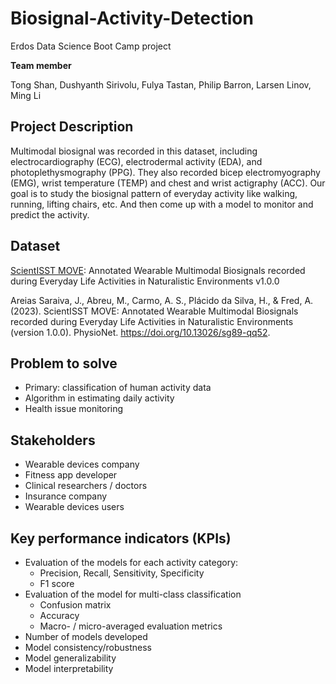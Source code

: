 # Biosignal-Activity-Detection
Erdos Data Science Boot Camp project

**Team member**

Tong Shan, Dushyanth Sirivolu, Fulya Tastan, Philip Barron, Larsen Linov, Ming Li
## Project Description
Multimodal biosignal was recorded in this dataset, including electrocardiography (ECG), electrodermal activity (EDA), and photoplethysmography (PPG). They also recorded bicep electromyography (EMG), wrist temperature (TEMP) and chest and wrist actigraphy (ACC). Our goal is to study the biosignal pattern of everyday activity like walking, running, lifting chairs, etc. And then come up with a model to monitor and predict the activity.
## Dataset
[ScientISST MOVE](https://doi.org/10.13026/sg89-qq52): Annotated Wearable Multimodal Biosignals recorded during Everyday Life Activities in Naturalistic Environments v1.0.0

Areias Saraiva, J., Abreu, M., Carmo, A. S., Plácido da Silva, H., & Fred, A. (2023). ScientISST MOVE: Annotated Wearable Multimodal Biosignals recorded during Everyday Life Activities in Naturalistic Environments (version 1.0.0). PhysioNet. https://doi.org/10.13026/sg89-qq52.
## Problem to solve
- Primary: classification of human activity data
- Algorithm in estimating daily activity
- Health issue monitoring
## Stakeholders
- Wearable devices company
- Fitness app developer
- Clinical researchers / doctors
- Insurance company
- Wearable devices users
## Key performance indicators (KPIs)
- Evaluation of the models for each activity category: 
  - Precision, Recall, Sensitivity, Specificity
  - F1 score
- Evaluation of the model for multi-class classification
  - Confusion matrix
  - Accuracy
  - Macro- / micro-averaged evaluation metrics
- Number of models developed
- Model consistency/robustness
- Model generalizability
- Model interpretability
